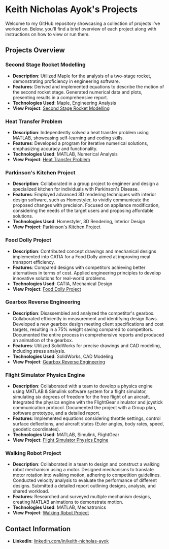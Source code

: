 # Keith Nicholas Ayok's Projects

Welcome to my GitHub repository showcasing a collection of projects I've worked on. Below, you'll find a brief overview of each project along with instructions on how to view or run them.

## Projects Overview

### Second Stage Rocket Modelling
- **Description**: Utilized Maple for the analysis of a two-stage rocket, demonstrating proficiency in engineering software.
- **Features**: Derived and implemented equations to describe the motion of the second rocket stage. Generated numerical data and plots, presenting results in a comprehensive report.
- **Technologies Used**: Maple, Engineering Analysis
- **View Project**: [Second Stage Rocket Modelling](https://github.com/Keayok/Projects/blob/69b221c955ef41054172de27f420a3b82d9fa88b/Rocket%20Second%20Stage%20Project.pdf)

### Heat Transfer Problem
- **Description**: Independently solved a heat transfer problem using MATLAB, showcasing self-learning and coding skills.
- **Features**: Developed a program for iterative numerical solutions, emphasizing accuracy and functionality.
- **Technologies Used**: MATLAB, Numerical Analysis
- **View Project**: [Heat Transfer Problem](https://github.com/Keayok/Projects/blob/69b221c955ef41054172de27f420a3b82d9fa88b/Numerical%20Solution%20Problem.m)

### Parkinson's Kitchen Project
- **Description**: Collaborated in a group project to engineer and design a specialized kitchen for individuals with Parkinson's Disease.
- **Features**: Employed advanced 3D rendering techniques with interior design software, such as Homestyler, to vividly communicate the proposed changes with precision. Focused on appliance modification, considering the needs of the target users and proposing affordable solutions.
- **Technologies Used**: Homestyler, 3D Rendering, Interior Design
- **View Project**: [Parkinson's Kitchen Project](https://github.com/Keayok/Projects/tree/cd7de87c5caffa33683a87f37a0d1cede9fe5e04/Parkinsons%20Kitchen)

### Food Dolly Project
- **Description**: Contributed concept drawings and mechanical designs implemented into CATIA for a Food Dolly aimed at improving meal transport efficiency.
- **Features**: Compared designs with competitors achieving better alternatives in terms of cost. Applied engineering principles to develop innovative solutions for real-world problems.
- **Technologies Used**: CATIA, Mechanical Design
- **View Project**: [Food Dolly Project](https://github.com/Keayok/Projects/blob/3903697a22575d42058c630d364e6a178b6cab65/Food%20Dolly%20Project.pdf)

### Gearbox Reverse Engineering
- **Description**: Disassembled and analyzed the competitor's gearbox. Collaborated efficiently in measurement and identifying design flaws. Developed a new gearbox design meeting client specifications and cost targets, resulting in a 75% weight saving compared to competitors. Documented the entire process in comprehensive reports and produced an animation of the gearbox.
- **Features**: Utilized SolidWorks for precise drawings and CAD modeling, including stress analysis.
- **Technologies Used**: SolidWorks, CAD Modeling
- **View Project**: [Gearbox Reverse Engineering](https://drive.google.com/file/d/1YHxDGmnD7QIOmp6hQHDydGAs5RNTbH4E/view?usp=sharing)

### Flight Simulator Physics Engine
- **Description**: Collaborated with a team to develop a physics engine using MATLAB & Simulink software system for a flight simulator, simulating six degrees of freedom for the free flight of an aircraft. Integrated the physics engine with the FlightGear simulator and joystick communication protocol. Documented the project with a Group plan, software prototype, and a detailed report.
- **Features**: Implemented equations considering throttle settings, control surface deflections, and aircraft states (Euler angles, body rates, speed, geodetic coordinates).
- **Technologies Used**: MATLAB, Simulink, FlightGear
- **View Project**: [Flight Simulator Physics Engine](https://github.com/Keayok/Projects/tree/3903697a22575d42058c630d364e6a178b6cab65/Flight%20Simulator%20Physics%20Engine)

### Walking Robot Project
- **Description**: Collaborated in a team to design and construct a walking robot mechanism using a motor. Designed mechanisms to translate motor rotation into walking motion, adhering to competition guidelines. Conducted velocity analysis to evaluate the performance of different designs. Submitted a detailed report outlining designs, analysis, and shared workload.
- **Features**: Researched and surveyed multiple mechanism designs, creating MATLAB animations to demonstrate motion.
- **Technologies Used**: MATLAB, Mechatronics
- **View Project**: [Walking Robot Project](https://github.com/Keayok/Projects/tree/3903697a22575d42058c630d364e6a178b6cab65/Walking%20Robot)

## Contact Information
- **LinkedIn**: [linkedin.com/in/keith-nicholas-ayok](www.linkedin.com/in/keith-nicholas-ayok)


